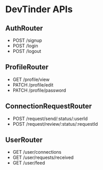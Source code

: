 # DevTinder APIs

## AuthRouter

- POST /signup
- POST /login
- POST /logout

## ProfileRouter

- GET /profile/view
- PATCH /profile/edit
- PATCH /profile/password

## ConnectionRequestRouter

<!-- - POST /request/send/interested/:userId
- POST /request/send/ignored/:userId
- POST /request/review/accepted/:requestId
- POST /request/review/rejected/:requestId -->

- POST /request/send/:status/:userId
- POST /request/review/:status/:requestId

## UserRouter

- GET /user/connections
- GET /user/requests/received
- GET /user/feed

